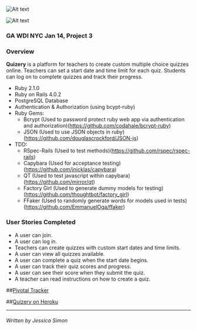 ![Alt text](http://quizery.herokuapp.com/assets/quizerylogo-56698719557360880e28fa10ae1c3973.png)

![Alt text](https://farm4.staticflickr.com/3724/13729027085_96735c2405_b.jpg)

### GA WDI NYC Jan 14, Project 3

### Overview

**Quizery** is a platform for teachers to create custom multiple choice quizzes online. Teachers can set a start date and time limit for each quiz. Students can log on to complete quizzes and track their progress.
 
* Ruby 2.1.0
* Ruby on Rails 4.0.2
* PostgreSQL Database
* Authentication & Authorization (using bcypt-ruby)
* Ruby Gems:
  * Bcrypt (Used to password protect ruby web app via authentication and authorization)(https://github.com/codahale/bcrypt-ruby)
  * JSON (Used to use JSON objects in ruby)(https://github.com/douglascrockford/JSON-js)
* TDD:
  * RSpec-Rails (Used to test methods)(https://github.com/rspec/rspec-rails)
  * Capybara (Used for acceptance testing)(https://github.com/jnicklas/capybara)
  * QT (Used to test javascript within capybara)(https://github.com/mirror/qt)
  * Factory Girl (Used to generate dummy models for testing)(https://github.com/thoughtbot/factory_girl)
  * FFaker (Used to randomly generate words for models used in tests)(https://github.com/EmmanuelOga/ffaker)

### User Stories Completed
* A user can join.
* A user can log in.
* Teachers can create quizzes with custom start dates and time limits.
* A user can view all quizzes available.
* A user can complete a quiz when the start date begins.
* A user can track their quiz scores and progress.
* A user can see their score when they submit the quiz.
* A teacher can read instructions on how to create a quiz.

##[Pivotal Tracker](https://www.pivotaltracker.com/s/projects/1051990)


##[Quizery on Heroku](https://quizery.herokuapp.com)


---
###### Written by Jessica Simon